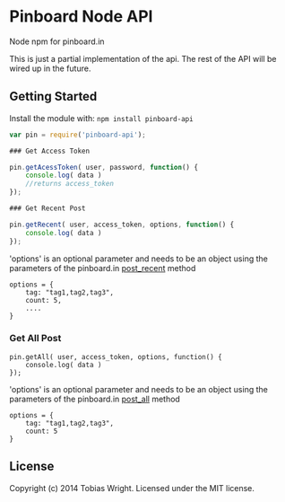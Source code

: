# Pinboard Node API

Node npm for pinboard.in

This is just a partial implementation of the api. The rest of the API will be wired up in the future.

## Getting Started
Install the module with: `npm install pinboard-api`

```javascript
var pin = require('pinboard-api');

### Get Access Token

pin.getAcessToken( user, password, function() {
	console.log( data )
	//returns access_token
});

### Get Recent Post

pin.getRecent( user, access_token, options, function() {
	console.log( data )
});
```
'options' is an optional parameter and needs to be an object using the parameters of the pinboard.in [post_recent](https://pinboard.in/api#posts_recent) method

```
options = {
	tag: "tag1,tag2,tag3",
	count: 5,
	....
}
```

### Get All Post

```
pin.getAll( user, access_token, options, function() {
	console.log( data )
});

```
'options' is an optional parameter and needs to be an object using the parameters of the pinboard.in [post_all](https://pinboard.in/api#posts_all) method

```
options = {
	tag: "tag1,tag2,tag3",
	count: 5
}
```

## License
Copyright (c) 2014 Tobias Wright. Licensed under the MIT license.
